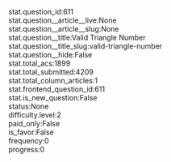 stat.question_id:611  
stat.question__article__live:None  
stat.question__article__slug:None  
stat.question__title:Valid Triangle Number  
stat.question__title_slug:valid-triangle-number  
stat.question__hide:False  
stat.total_acs:1899  
stat.total_submitted:4209  
stat.total_column_articles:1  
stat.frontend_question_id:611  
stat.is_new_question:False  
status:None  
difficulty.level:2  
paid_only:False  
is_favor:False  
frequency:0  
progress:0  
